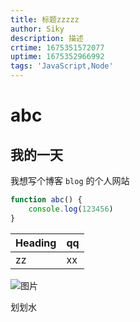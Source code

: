 ```yaml
---
title: 标题zzzzz
author: Siky
description: 描述
crtime: 1675351572077
uptime: 1675352966992
tags: 'JavaScript,Node'
---
```


# abc
## 我的一天
我想写个博客 `blog` 的个人网站
``` js
function abc() {
    console.log(123456)
}
```

| Heading | qq |
| --- | --- |
| zz | xx |

![图片](https://gimg2.baidu.com/image_search/src=http%3A%2F%2Fimg.alicdn.com%2Fi3%2F912834461%2FO1CN01EvMn391ipBVo7p1xc_%21%21912834461.jpg&refer=http%3A%2F%2Fimg.alicdn.com&app=2002&size=f9999,10000&q=a80&n=0&g=0n&fmt=auto?sec=1677949062&t=97e463c4b9fce80a1d20db40f9c17a68)

划划水
